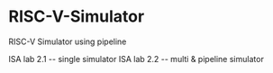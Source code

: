 # RISC-V-Simulator
RISC-V Simulator using pipeline

ISA lab 2.1 -- single simulator
ISA lab 2.2 -- multi & pipeline simulator
